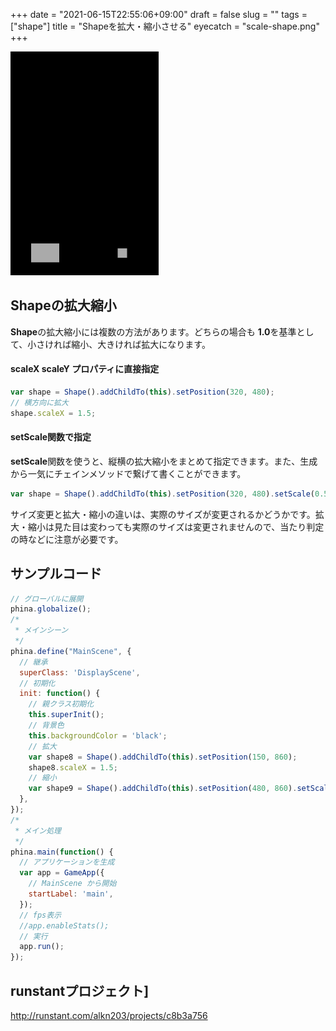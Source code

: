 +++
date = "2021-06-15T22:55:06+09:00"
draft = false
slug = ""
tags = ["shape"]
title = "Shapeを拡大・縮小させる"
eyecatch = "scale-shape.png"
+++

![scale-shape](scale-shape.png)

## Shapeの拡大縮小
**Shape**の拡大縮小には複数の方法があります。どちらの場合も **1.0**を基準として、小さければ縮小、大きければ拡大になります。

#### scaleX scaleY プロパティに直接指定
```js
var shape = Shape().addChildTo(this).setPosition(320, 480);
// 横方向に拡大
shape.scaleX = 1.5;
```

#### setScale関数で指定
**setScale**関数を使うと、縦横の拡大縮小をまとめて指定できます。また、生成から一気にチェインメソッドで繋げて書くことができます。

```js
var shape = Shape().addChildTo(this).setPosition(320, 480).setScale(0.5, 0.5);
```

サイズ変更と拡大・縮小の違いは、実際のサイズが変更されるかどうかです。拡大・縮小は見た目は変わっても実際のサイズは変更されませんので、当たり判定の時などに注意が必要です。

## サンプルコード
```js
// グローバルに展開
phina.globalize();
/*
 * メインシーン
 */
phina.define("MainScene", {
  // 継承
  superClass: 'DisplayScene',
  // 初期化
  init: function() {
    // 親クラス初期化
    this.superInit();
    // 背景色
    this.backgroundColor = 'black';
    // 拡大
    var shape8 = Shape().addChildTo(this).setPosition(150, 860);
    shape8.scaleX = 1.5;
    // 縮小
    var shape9 = Shape().addChildTo(this).setPosition(480, 860).setScale(0.5, 0.5);
  },
});
/*
 * メイン処理
 */
phina.main(function() {
  // アプリケーションを生成
  var app = GameApp({
    // MainScene から開始
    startLabel: 'main',
  });
  // fps表示
  //app.enableStats();
  // 実行
  app.run();
});
```

## runstantプロジェクト]
http://runstant.com/alkn203/projects/c8b3a756